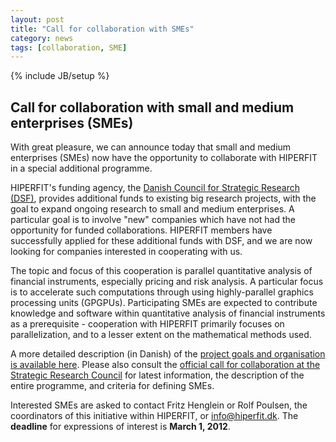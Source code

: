 ```yaml
---
layout: post
title: "Call for collaboration with SMEs"
category: news
tags: [collaboration, SME]
---
```

{% include JB/setup %}

## Call for collaboration with small and medium enterprises (SMEs)

With great pleasure, we can announce today that small and medium
enterprises (SMEs) now have the opportunity to collaborate with
HIPERFIT in a special additional programme.

HIPERFIT's funding agency, the [Danish Council for Strategic Research
(DSF)](http://en.fi.dk/councils-commissions/the-danish-council-for-strategic-research),
provides additional funds to existing big research projects, with the
goal to expand ongoing research to small and medium enterprises. A
particular goal is to involve "new" companies which have not had the
opportunity for funded collaborations. HIPERFIT members have
successfully applied for these additional funds with DSF, and we are
now looking for companies interested in cooperating with
us.

The topic and focus of this cooperation is parallel quantitative
analysis of financial instruments, especially pricing and risk
analysis. A particular focus is to accelerate such computations
through using highly-parallel graphics processing units
(GPGPUs). Participating SMEs are expected to contribute knowledge and
software within quantitative analysis of financial instruments as a
prerequisite - cooperation with HIPERFIT primarily focuses on
parallelization, and to a lesser extent on the mathematical methods
used.

A more detailed description (in Danish) of the [project goals and
organisation is available
here](../pdf/HIPERFIT-SMV-Funding-201201.pdf). Please also consult the
[official call for collaboration at the Strategic Research
Council](http://www.fi.dk/nyheder/nyheder/2012/smaa-og-mellemstore-virksomheder-inviteres-til-forskningssamarbejde-under-det-strategiske-forskningsraad)
for latest information, the description of the entire programme, and
criteria for defining SMEs.

Interested SMEs are asked to contact Fritz Henglein or Rolf Poulsen,
the coordinators of this initiative within HIPERFIT, or
<info@hiperfit.dk>. The **deadline** for expressions of interest is
**March 1, 2012**.
